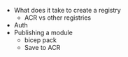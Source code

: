 - What does it take to create a registry
    - ACR vs other registries
- Auth
- Publishing a module
    - bicep pack
    - Save to ACR